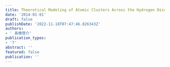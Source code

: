 ```yaml
---
title: Theoretical Modeling of Atomic Clusters Across the Hydrogen Discipline
date: '2014-01-01'
draft: false
publishDate: '2022-11-18T07:47:46.826343Z'
authors:
- ' 髙橋啓介'
publication_types:
- '7'
abstract: ''
featured: false
publication: ''
---
```


